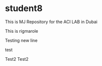 # student8
This is MJ Repository for the ACI LAB in Dubai <br>

This is rigmarole

Testing new line


test

Test2
Test2